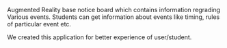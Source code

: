 Augmented Reality base notice board which contains information regrading Various events. Students can get information about events like timing, rules of particular event etc.

We created this application for better experience of user/student.
